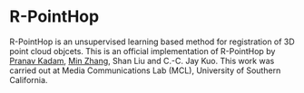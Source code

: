 # R-PointHop

R-PointHop is an unsupervised learning based method for registration of 3D point cloud objcets. This is an official implementation of R-PointHop by [Pranav Kadam](https://github.com/pranavkdm), [Min Zhang](https://github.com/minzhang-1), Shan Liu and C.-C. Jay Kuo. This work was carried out at Media Communications Lab (MCL), University of Southern California. 

